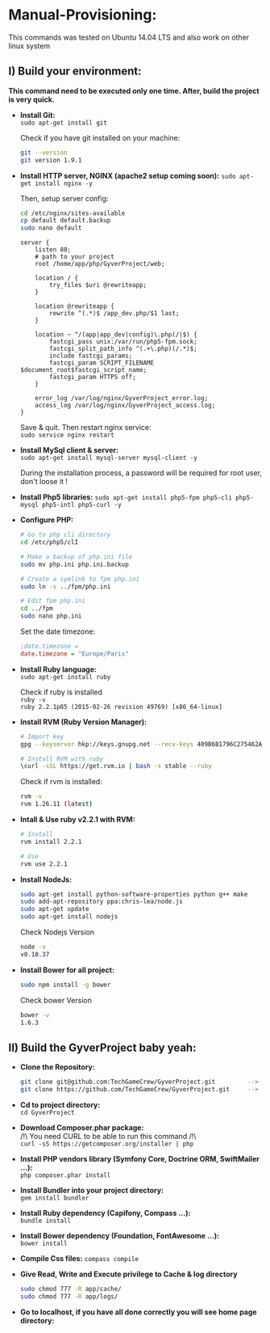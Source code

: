 # Manual-Provisioning:

This commands was tested on Ubuntu 14.04 LTS and also work on other linux system 

## I) Build your environment:

**This command need to be executed only one time. After, build the project is very quick.**

* **Install Git:**  
    `sudo apt-get install git`
    
    Check if you have git installed on your machine:  
    ```bash
    git --version  
    git version 1.9.1
    ```

* **Install HTTP server, NGINX (apache2 setup coming soon):**
    `sudo apt-get install nginx -y`
    
    Then, setup server config:  
    ```bash
    cd /etc/nginx/sites-available
    cp default default.backup
    sudo nano default
    ```

    ```
    server {
        listen 80;
        # path to your project
        root /home/app/php/GyverProject/web;
    
        location / {
            try_files $uri @rewriteapp;
        }
    
        location @rewriteapp {
            rewrite ^(.*)$ /app_dev.php/$1 last;
        }
    
        location ~ ^/(app|app_dev|config)\.php(/|$) {
            fastcgi_pass unix:/var/run/php5-fpm.sock;
            fastcgi_split_path_info ^(.+\.php)(/.*)$;
            include fastcgi_params;
            fastcgi_param SCRIPT_FILENAME $document_root$fastcgi_script_name;
            fastcgi_param HTTPS off;
        }
    
        error_log /var/log/nginx/GyverProject_error.log;
        access_log /var/log/nginx/GyverProject_access.log;
    }
    ```
    
    Save & quit. Then restart nginx service:  
    `sudo service nginx restart`

* **Install MySql client & server:**  
    `sudo apt-get install mysql-server mysql-client -y`
    
    During the installation process, a password will be required for root user, don't loose it !

* **Install Php5 libraries:**
    `sudo apt-get install php5-fpm php5-cli php5-mysql php5-intl php5-curl -y`

* **Configure PHP:**  
    ```bash
    # Go to php cli directory
    cd /etc/php5/clI
    
    # Make a backup of php.ini file
    sudo mv php.ini php.ini.backup 
    
    # Create a symlink to fpm php.ini
    sudo ln -s ../fpm/php.ini
    
    # Edit fpm php.ini
    cd ../fpm  
    sudo nano php.ini
    ```
    
    Set the date timezone:  
    ```ini
    ;date.timezone =
    date.timezone = "Europe/Paris"
    ```

* **Install Ruby language:**  
    `sudo apt-get install ruby`
    
    Check if ruby is installed  
    `ruby -v`  
    `ruby 2.2.1p85 (2015-02-26 revision 49769) [x86_64-linux]`

* **Install RVM (Ruby Version Manager):**  
    ```bash
    # Import key
    gpg --keyserver hkp://keys.gnupg.net --recv-keys 409B6B1796C275462A1703113804BB82D39DC0E3
    
    # Install RVM with ruby
    \curl -sSL https://get.rvm.io | bash -s stable --ruby
    ```
    
    Check if rvm is installed:  
    ```bash
    rvm -v
    rvm 1.26.11 (latest)
    ```

* **Intall & Use ruby v2.2.1 with RVM:**  
    ```bash
    # Install
    rvm install 2.2.1
    
    # Use
    rvm use 2.2.1
    ```

* **Install NodeJs:**
    ```bash
    sudo apt-get install python-software-properties python g++ make
    sudo add-apt-repository ppa:chris-lea/node.js
    sudo apt-get update
    sudo apt-get install nodejs
    ```
    
    Check Nodejs Version
    ```bash
    node -v
    v0.10.37
    ```

* **Install Bower for all project:**
    ```bash
    sudo npm install -g bower
    ```
    
    Check bower Version
    ```bash
    bower -v
    1.6.3
    ```
    
## II) Build the GyverProject baby yeah:

* **Clone the Repository:**  
    ```bash
    git clone git@github.com:TechGameCrew/GyverProject.git         --> use ssh protocol (need to generate SSH Key)
    git clone https://github.com/TechGameCrew/GyverProject.git     --> use https protocol
    ```

* **Cd to project directory:**  
    `cd GyverProject`

* **Download Composer.phar package:**  
    /!\ You need CURL to be able to run this command /!\  
    `curl -sS https://getcomposer.org/installer | php`
    
* **Install PHP vendors library (Symfony Core, Doctrine ORM, SwiftMailer ...):**  
    `php composer.phar install`   
     
* **Install Bundler into your project directory:**  
    `gem install bundler`
    
* **Install Ruby dependency (Capifony, Compass ...):**  
    `bundle install`
    
* **Install Bower dependency (Foundation, FontAwesome ...):**  
    `bower install`

* **Compile Css files:**
    `compass compile`
 
* **Give Read, Write and Execute privilege to Cache & log directory**
    ```bash
    sudo chmod 777 -R app/cache/
    sudo chmod 777 -R app/logs/
    ```

* **Go to localhost, if you have all done correctly you will see home page directory:**
